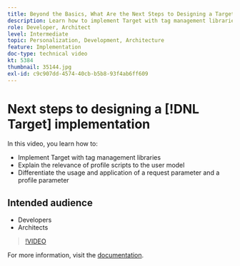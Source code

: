 ```yaml
---
title: Beyond the Basics, What Are the Next Steps to Designing a Target Implementation
description: Learn how to implement Target with tag management libraries. Lean the relevance of profile scripts to the user model, and how to differentiate the usage and application of a request parameter and a profile parameter.
role: Developer, Architect
level: Intermediate
topic: Personalization, Development, Architecture
feature: Implementation
doc-type: technical video
kt: 5384
thumbnail: 35144.jpg
exl-id: c9c907dd-4574-40cb-b5b8-93f4ab6ff609
---
```

# Next steps to designing a [!DNL Target] implementation

In this video, you learn how to:

* Implement Target with tag management libraries
* Explain the relevance of profile scripts to the user model
* Differentiate the usage and application of a request parameter and a profile parameter

## Intended audience

* Developers
* Architects

>[!VIDEO](https://video.tv.adobe.com/v/35144/?quality=12)

For more information, visit the [documentation](https://experienceleague.adobe.com/docs/target/using/implement-target/implementing-target.html?lang=en).
